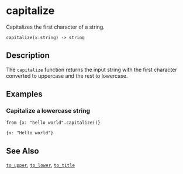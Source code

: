 # capitalize

Capitalizes the first character of a string.

```tql
capitalize(x:string) -> string
```

## Description

The `capitalize` function returns the input string with the first character
converted to uppercase and the rest to lowercase.

## Examples

### Capitalize a lowercase string

```tql
from {x: "hello world".capitalize()}
```

```tql
{x: "Hello world"}
```

## See Also

[`to_upper`](to_upper.md), [`to_lower`](to_lower.md), [`to_title`](to_title.md)
